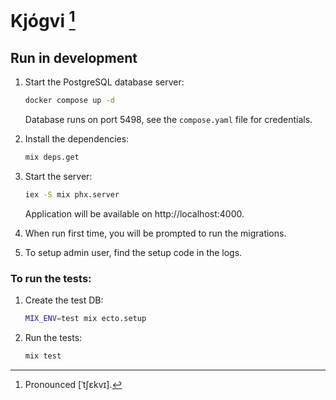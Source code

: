 # Kjógvi [^1]

## Run in development

1. Start the PostgreSQL database server:
   
   ```bash
   docker compose up -d
   ```

   Database runs on port 5498, see the `compose.yaml` file for credentials.

2. Install the dependencies:
   
   ```bash
   mix deps.get
   ```

3. Start the server:

   ```bash
   iex -S mix phx.server
   ```

   Application will be available on http://localhost:4000.

4. When run first time, you will be prompted to run the migrations.

5. To setup admin user, find the setup code in the logs.

### To run the tests:

1. Create the test DB:

   ```bash
   MIX_ENV=test mix ecto.setup
   ```

2. Run the tests:

   ```bash
   mix test
   ```

[^1]: Pronounced [ˈtʃɛkvɪ].
